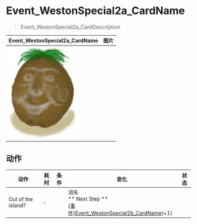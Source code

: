 # Event_WestonSpecial2a_CardName  
> Event_WestonSpecial2a_CardDescription  
  
  Event_WestonSpecial2a_CardName  |   图片   
 ----  |  ----:   
   |  <img decoding="async" src="Sprite/Weston.png" href="a.md" style="max-width:300px;max-height:300px;">   
  
## 动作  
动作  |  耗时  |  条件  |  变化  |  状态  
----  |  ----  |  ----  |  ----  |  ----  
Out of the island?<br>  |  -  |    |  消失<br>** Next Step **<br>  [(事件)Event_WestonSpecial2b_CardName](Event_WestonSpecial2b.md)(+1)<br>  |    
